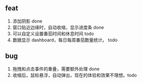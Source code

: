 ## feat

1. 添加阴影 done
2. 窗口贴近边缘时，自动收缩，显示进度条 done
3. 可以自定义设置番茄时间和休息时间 todo
4. 数据显示 dashboard，每日每周番茄数量统计。 todo

## bug

1. 拖拽和点击事件的重叠，需要额外处理 done
2. 收缩后，鼠标悬浮，自动弹出，现在的体验和效果不理想。todo